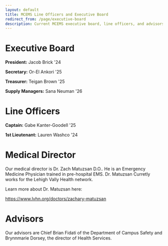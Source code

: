 ```yaml
---
layout: default
title: MCEMS Line Officers and Executive Board
redirect_from: /page/executive-board
description: Current MCEMS executive board, line officers, and advisors.
---
```


Executive Board
===============

**President:** Jacob Brick '24

**Secretary:** Or-El Ankori '25

**Treasurer:** Teigan Brown '25

**Supply Managers:** Sana Neuman '26


Line Officers
=============

**Captain:** Gabe Kanter-Goodell '25

**1st Lieutenant:** Lauren Washco '24


Medical Director
================

Our medical director is Dr. Zach Matuzsan D.O.. He is an Emergency Medicine Physician trained in pre-hospital EMS. Dr. Matuzsan Curretly works for the Lehigh Vally Health network.

Learn more about Dr. Matuzsan here:

https://www.lvhn.org/doctors/zachary-matuzsan

Advisors
========

Our advisors are Chief Brian Fidati of the Department of Campus Safety and Brynnmarie Dorsey, the director of Health Services.
